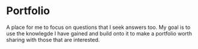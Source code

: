 # Portfolio
A place for me to focus on questions that I seek answers too. My goal is to use the knowlegde I have gained and build onto it to make a portfolio worth sharing with those that are interested.
